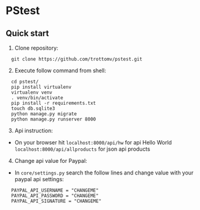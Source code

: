 # PStest

Quick start
-----------

1. Clone repository:

```
  git clone https://github.com/trottomv/pstest.git
```

2. Execute follow command from shell: 

```
  cd pstest/
  pip install virtualenv
  virtualenv venv
  . venv/bin/activate
  pip install -r requirements.txt
  touch db.sqlite3
  python manage.py migrate
  python manage.py runserver 8000
```

3. Api instruction:

- On your browser hit 
`localhost:8000/api/hw` for api Hello World
`localhost:8000/api/allproducts` for json api products

4. Change api value for Paypal:

- In `core/settings.py` search the follow lines and change value with your paypal api settings:

```
  PAYPAL_API_USERNAME = "CHANGEME"
  PAYPAL_API_PASSWORD = "CHANGEME"
  PAYPAL_API_SIGNATURE = "CHANGEME"
```
